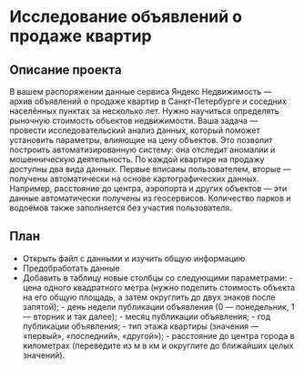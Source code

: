 # Исследование объявлений о продаже квартир

## Описание проекта
В вашем распоряжении данные сервиса Яндекс Недвижимость — архив объявлений о продаже квартир в Санкт-Петербурге и соседних населённых пунктах за несколько лет. Нужно научиться определять рыночную стоимость объектов недвижимости. Ваша задача — провести исследовательский анализ данных, который поможет установить параметры, влияющие на цену объектов. Это позволит построить автоматизированную систему: она отследит аномалии и мошенническую деятельность. 
По каждой квартире на продажу доступны два вида данных. Первые вписаны пользователем, вторые — получены автоматически на основе картографических данных. Например, расстояние до центра, аэропорта и других объектов — эти данные автоматически получены из геосервисов. Количество парков и водоёмов также заполняется без участия пользователя. 

 ## План
   - Открыть файл с данными и изучить общую информацию
   - Предобработать данные
   - Добавить в таблицу новые столбцы со следующими параметрами:
         - цена одного квадратного метра (нужно поделить стоимость объекта на его общую площадь, а затем округлить до двух знаков после запятой);
         - день недели публикации объявления (0 — понедельник, 1 — вторник и так далее);
         - месяц публикации объявления;
         - год публикации объявления;
         - тип этажа квартиры (значения — «‎первый», «последний», «другой»);
         - расстояние до центра города в километрах (переведите из м в км и округлите до ближайших целых значений).
